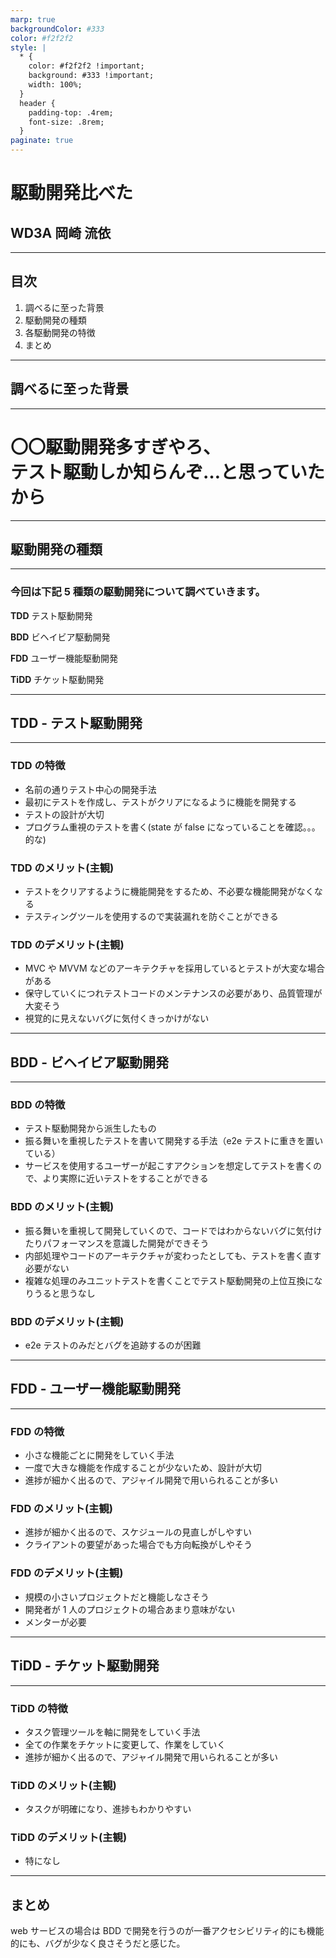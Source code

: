 ```yaml
---
marp: true
backgroundColor: #333
color: #f2f2f2
style: |
  * {
    color: #f2f2f2 !important;
    background: #333 !important;
    width: 100%;
  }
  header {
    padding-top: .4rem;
    font-size: .8rem;
  }
paginate: true
---
```


# 駆動開発比べた

## WD3A 岡崎 流依

---

## 目次

1. 調べるに至った背景
2. 駆動開発の種類
3. 各駆動開発の特徴
4. まとめ

---

## 調べるに至った背景

---

# 〇〇駆動開発多すぎやろ、<br />テスト駆動しか知らんぞ…と思っていたから

---

## 駆動開発の種類

---

### 今回は下記 5 種類の駆動開発について調べていきます。

**TDD**
テスト駆動開発

**BDD**
ビヘイビア駆動開発

**FDD**
ユーザー機能駆動開発

**TiDD**
チケット駆動開発

---

## TDD - テスト駆動開発

---

### TDD の特徴

- 名前の通りテスト中心の開発手法
- 最初にテストを作成し、テストがクリアになるように機能を開発する
- テストの設計が大切
- プログラム重視のテストを書く(state が false になっていることを確認。。。的な)

### TDD のメリット(主観)

- テストをクリアするように機能開発をするため、不必要な機能開発がなくなる
- テスティングツールを使用するので実装漏れを防ぐことができる

### TDD のデメリット(主観)

- MVC や MVVM などのアーキテクチャを採用しているとテストが大変な場合がある
- 保守していくにつれテストコードのメンテナンスの必要があり、品質管理が大変そう
- 視覚的に見えないバグに気付くきっかけがない

---

## BDD - ビヘイビア駆動開発

---

### BDD の特徴

- テスト駆動開発から派生したもの
- 振る舞いを重視したテストを書いて開発する手法（e2e テストに重きを置いている）
- サービスを使用するユーザーが起こすアクションを想定してテストを書くので、より実際に近いテストをすることができる

### BDD のメリット(主観)

- 振る舞いを重視して開発していくので、コードではわからないバグに気付けたりパフォーマンスを意識した開発ができそう
- 内部処理やコードのアーキテクチャが変わったとしても、テストを書く直す必要がない
- 複雑な処理のみユニットテストを書くことでテスト駆動開発の上位互換になりうると思うなし

### BDD のデメリット(主観)

- e2e テストのみだとバグを追跡するのが困難

---

## FDD - ユーザー機能駆動開発

---

### FDD の特徴

- 小さな機能ごとに開発をしていく手法
- 一度で大きな機能を作成することが少ないため、設計が大切
- 進捗が細かく出るので、アジャイル開発で用いられることが多い

### FDD のメリット(主観)

- 進捗が細かく出るので、スケジュールの見直しがしやすい
- クライアントの要望があった場合でも方向転換がしやそう

### FDD のデメリット(主観)

- 規模の小さいプロジェクトだと機能しなさそう
- 開発者が 1 人のプロジェクトの場合あまり意味がない
- メンターが必要

---

## TiDD - チケット駆動開発

---

### TiDD の特徴

- タスク管理ツールを軸に開発をしていく手法
- 全ての作業をチケットに変更して、作業をしていく
- 進捗が細かく出るので、アジャイル開発で用いられることが多い

### TiDD のメリット(主観)

- タスクが明確になり、進捗もわかりやすい

### TiDD のデメリット(主観)

- 特になし

---

## まとめ

web サービスの場合は BDD で開発を行うのが一番アクセシビリティ的にも機能的にも、バグが少なく良さそうだと感じた。
